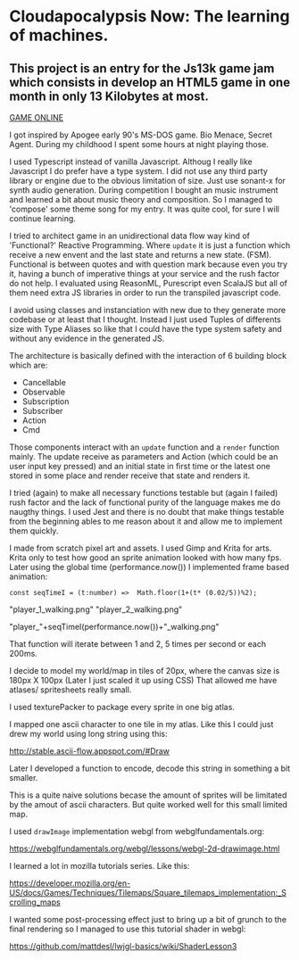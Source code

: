# Cloudapocalypsis Now: The learning of machines.
## This project is an entry for the Js13k game jam which consists in develop an HTML5 game in one month in only 13 Kilobytes at most.
[GAME ONLINE](http://salc2.github.io/cloudapocalypsis/)

I got inspired by Apogee early 90's MS-DOS game. 
Bio Menace, Secret Agent. 
During my childhood I spent some hours at night playing those. 

I used Typescript instead of vanilla Javascript. Althoug I really like Javascript I do prefer have a type system.
I did not use any third party library or engine due to the obvious limitation of size.
Just use sonant-x for synth audio generation. 
During competition I bought an music instrument and learned a bit about music theory and composition. So I managed to 'compose' some theme song for my entry. It was quite cool, for sure I will continue learning.

I tried to architect game in an unidirectional data flow way kind of 'Functional?' Reactive Programming. Where `update` it is just a function which receive a new envent and the last state and returns a new state. (FSM).
Functional is between quotes and with question mark because even you try it, having a bunch of imperative things at your service and the rush factor do not help.
I evaluated using ReasonML, Purescript even ScalaJS but all of them need extra JS libraries in order to run the transpiled javascript code.

I avoid using classes and instanciation with new due to they generate more codebase or at least that I thought. Instead I just used Tuples of differents size with Type Aliases so like that I could have the type system safety and without any evidence in the generated JS.

The architecture is basically defined with the interaction of 6 building block which are:

- Cancellable
- Observable
- Subscription
- Subscriber
- Action
- Cmd

Those components interact with an `update` function and a `render` function mainly.
The update receive as parameters and Action (which could be an user input key pressed) and an initial state in first time or the latest one stored in some place and render receive that state and renders it.

I tried (again) to make all necessary functions testable but (again I failed) rush factor and the lack of functional purity of the language makes me do naugthy things. I used Jest and there is no doubt that make things testable from the beginning ables to me reason about it and allow me to implement them quickly.

I made from scratch pixel art and assets.
I used Gimp and Krita for arts. Krita only to test how good an sprite animation looked with how many fps. 
Later using the global time (performance.now()) I implemented frame based animation:
```
const seqTimeI = (t:number) =>  Math.floor(1+(t* (0.02/5))%2);
```
"player_1_walking.png"
"player_2_walking.png"

"player_"+seqTimeI(performance.now())+"_walking.png"

That function will iterate between 1 and 2, 5 times per second or each 200ms.

I decide to model my world/map in tiles of 20px, where the canvas size is 180px X 100px (Later I just scaled it up using CSS) That allowed me have atlases/ spritesheets really small.

I used texturePacker to package every sprite in one big atlas.

I mapped one ascii character to one tile in my atlas. Like this I could just drew my world using long string using this:

http://stable.ascii-flow.appspot.com/#Draw

Later I developed a function to encode, decode this string in something a bit smaller.

This is a quite naive solutions becase the amount of sprites will be limitated by the amout of ascii characters. But quite worked well for this small limited map.


I used `drawImage` implementation webgl from webglfundamentals.org:

https://webglfundamentals.org/webgl/lessons/webgl-2d-drawimage.html

I learned a lot in mozilla tutorials series. Like this:

https://developer.mozilla.org/en-US/docs/Games/Techniques/Tilemaps/Square_tilemaps_implementation:_Scrolling_maps

I wanted some post-processing effect just to bring up a bit of grunch to the final rendering so I managed to use this tutorial shader in webgl:

https://github.com/mattdesl/lwjgl-basics/wiki/ShaderLesson3






